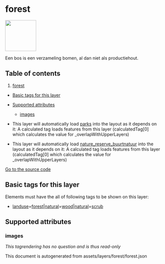 

 forest 
========



<img src='https://mapcomplete.osm.be/./assets/themes/buurtnatuur/forest.svg' height="100px"> 

Een bos is een verzameling bomen, al dan niet als productiehout.




## Table of contents

1. [forest](#forest)
  - [Basic tags for this layer](#basic-tags-for-this-layer)
  - [Supported attributes](#supported-attributes)
    + [images](#images)





  - This layer will automatically load  [parks](./parks.md)  into the layout as it depends on it:  A calculated tag loads features from this layer (calculatedTag[0] which calculates the value for _overlapWithUpperLayers)
  - This layer will automatically load  [nature_reserve_buurtnatuur](./nature_reserve_buurtnatuur.md)  into the layout as it depends on it:  A calculated tag loads features from this layer (calculatedTag[0] which calculates the value for _overlapWithUpperLayers)


[Go to the source code](../assets/layers/forest/forest.json)



 Basic tags for this layer 
---------------------------



Elements must have the all of following tags to be shown on this layer:



  - <a href='https://wiki.openstreetmap.org/wiki/Key:landuse' target='_blank'>landuse</a>=<a href='https://wiki.openstreetmap.org/wiki/Tag:landuse%3Dforest' target='_blank'>forest</a>|<a href='https://wiki.openstreetmap.org/wiki/Key:natural' target='_blank'>natural</a>=<a href='https://wiki.openstreetmap.org/wiki/Tag:natural%3Dwood' target='_blank'>wood</a>|<a href='https://wiki.openstreetmap.org/wiki/Key:natural' target='_blank'>natural</a>=<a href='https://wiki.openstreetmap.org/wiki/Tag:natural%3Dscrub' target='_blank'>scrub</a>




 Supported attributes 
----------------------





### images 



_This tagrendering has no question and is thus read-only_

 

This document is autogenerated from assets/layers/forest/forest.json